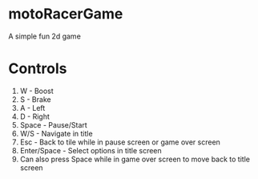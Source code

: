 # motoRacerGame

A simple fun 2d game 

# Controls
1. W - Boost
2. S - Brake
3. A - Left
4. D - Right
5. Space - Pause/Start
6. W/S - Navigate in title
7. Esc - Back to tile while in pause screen or game over screen
8. Enter/Space - Select options in title screen
9. Can also press Space while in game over screen to move back to title screen
